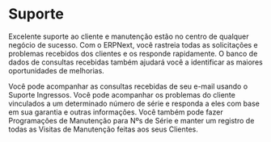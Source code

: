 # Suporte


Excelente suporte ao cliente e manutenção estão no centro de qualquer negócio de sucesso. Com o ERPNext, você rastreia todas as solicitações e problemas recebidos dos clientes e os responde rapidamente. O banco de dados de consultas recebidas também ajudará você a identificar as maiores oportunidades de melhorias.


Você pode acompanhar as consultas recebidas de seu e-mail usando o Suporte
Ingressos. Você pode acompanhar os problemas do cliente vinculados a um determinado
número de série e responda a eles com base em sua garantia e outras informações.
Você também pode fazer Programações de Manutenção para Nºs de Série e manter um registro de todas as Visitas de Manutenção feitas aos seus Clientes.

